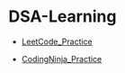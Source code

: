 # DSA-Learning

- [LeetCode_Practice](https://github.com/THENHKHAN/DSA-Practice/tree/main/LeetCode)

- [CodingNinja_Practice](https://github.com/THENHKHAN/DSA-Practice/tree/main/CodeStudioCN)
